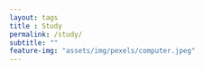 ```yaml
---
layout: tags
title : Study
permalink: /study/
subtitle: ""
feature-img: "assets/img/pexels/computer.jpeg"
---
```


